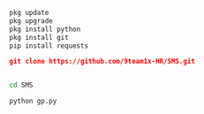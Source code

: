 ```python
pkg update
pkg upgrade
pkg install python
pkg install git 
pip install requests

```


```json
git clone https://github.com/9team1x-HR/SMS.git


```

```bash

cd SMS 
```

```
python gp.py 
```

